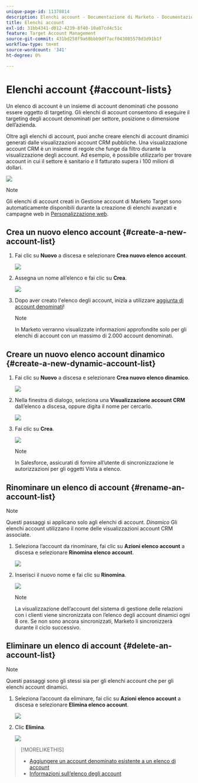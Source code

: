 ```yaml
---
unique-page-id: 11378814
description: Elenchi account - Documentazione di Marketo - Documentazione del prodotto
title: Elenchi account
exl-id: 31bb4341-d012-4239-8f40-10a07cd4c51c
feature: Target Account Management
source-git-commit: 431bd258f9a68bbb9df7acf043085578d3d91b1f
workflow-type: tm+mt
source-wordcount: '341'
ht-degree: 0%

---
```


# Elenchi account {#account-lists}

Un elenco di account è un insieme di account denominati che possono essere oggetto di targeting. Gli elenchi di account consentono di eseguire il targeting degli account denominati per settore, posizione o dimensione dell’azienda.

Oltre agli elenchi di account, puoi anche creare elenchi di account dinamici generati dalle visualizzazioni account CRM pubbliche. Una visualizzazione account CRM è un insieme di regole che funge da filtro durante la visualizzazione degli account. Ad esempio, è possibile utilizzarlo per trovare account in cui il settore è sanitario *e* Il fatturato supera i 100 milioni di dollari.

![](assets/one.png)

>[!NOTE]
>
>Gli elenchi di account creati in Gestione account di Marketo Target sono automaticamente disponibili durante la creazione di elenchi avanzati e campagne web in [Personalizzazione web](/help/marketo/product-docs/web-personalization/using-web-segments/web-segments.md).

## Crea un nuovo elenco account {#create-a-new-account-list}

1. Fai clic su **Nuovo** a discesa e selezionare **Crea nuovo elenco account**.

   ![](assets/1a.png)

1. Assegna un nome all’elenco e fai clic su **Crea**.

   ![](assets/three-0.png)

1. Dopo aver creato l&#39;elenco degli account, inizia a utilizzare [aggiunta di account denominati](/help/marketo/product-docs/target-account-management/target/named-accounts/add-an-existing-named-account-to-an-account-list.md)!

   >[!NOTE]
   >
   >In Marketo verranno visualizzate informazioni approfondite solo per gli elenchi di account con un massimo di 2.000 account denominati.

## Creare un nuovo elenco account dinamico {#create-a-new-dynamic-account-list}

1. Fai clic su **Nuovo** a discesa e selezionare **Crea nuovo elenco dinamico**.

   ![](assets/1.png)

1. Nella finestra di dialogo, seleziona una **Visualizzazione account CRM** dall’elenco a discesa, oppure digita il nome per cercarlo.

   ![](assets/image2017-7-18-9-48-23.png)

1. Fai clic su **Crea**.

   ![](assets/step4.jpg)

   >[!NOTE]
   >
   >In Salesforce, assicurati di fornire all’utente di sincronizzazione le autorizzazioni per gli oggetti Vista a elenco.

## Rinominare un elenco di account {#rename-an-account-list}

>[!NOTE]
>
>Questi passaggi si applicano solo agli elenchi di account. _Dinamico_ Gli elenchi account utilizzano il nome delle visualizzazioni account CRM associate.

1. Seleziona l’account da rinominare, fai clic su **Azioni elenco account** a discesa e selezionare **Rinomina elenco account**.

   ![](assets/three.png)

1. Inserisci il nuovo nome e fai clic su **Rinomina**.

   ![](assets/four.png)

   >[!NOTE]
   >
   >La visualizzazione dell’account del sistema di gestione delle relazioni con i clienti viene sincronizzata con l’elenco degli account dinamici ogni 8 ore. Se non sono ancora sincronizzati, Marketo li sincronizzerà durante il ciclo successivo.

## Eliminare un elenco di account {#delete-an-account-list}

>[!NOTE]
>
>Questi passaggi sono gli stessi sia per gli elenchi account che per gli elenchi account dinamici.

1. Seleziona l’account da eliminare, fai clic su **Azioni elenco account** a discesa e selezionare **Elimina elenco account**.

   ![](assets/five.png)

1. Clic **Elimina**.

   ![](assets/six.png)

>[!MORELIKETHIS]
>
>* [Aggiungere un account denominato esistente a un elenco di account](/help/marketo/product-docs/target-account-management/target/named-accounts/add-an-existing-named-account-to-an-account-list.md)
>* [Informazioni sull’elenco degli account](/help/marketo/product-docs/target-account-management/measure/account-list-insights.md)
